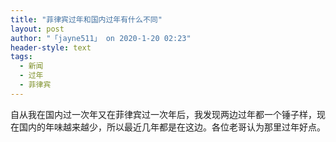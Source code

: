 ```yaml
---
title: "菲律宾过年和国内过年有什么不同"
layout: post
author: "「jayne511」 on 2020-1-20 02:23"
header-style: text
tags:
  - 新闻
  - 过年
  - 菲律宾
---
```


<head></head>
<body>
 自从我在国内过一次年又在菲律宾过一次年后，我发现两边过年都一个锤子样，现在国内的年味越来越少，所以最近几年都是在这边。各位老哥认为那里过年好点。
 <br>
</body>



